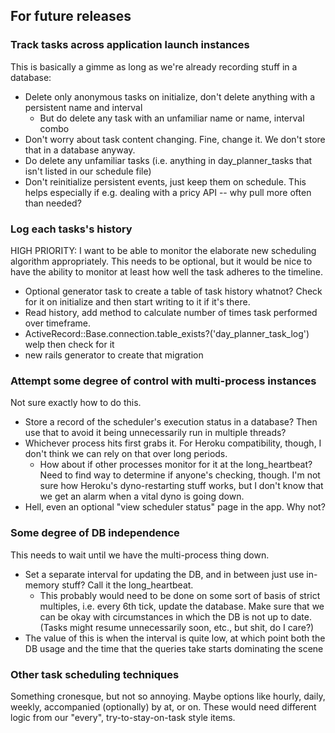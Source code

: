 ## For future releases ##

### Track tasks across application launch instances ###
This is basically a gimme as long as we're already recording stuff in a database:
* Delete only anonymous tasks on initialize, don't delete anything with a persistent name and interval
	* But do delete any task with an unfamiliar name or name, interval combo
* Don't worry about task content changing. Fine, change it. We don't store that in a database anyway.
* Do delete any unfamiliar tasks (i.e. anything in day_planner_tasks that isn't listed in our schedule file)
* Don't reinitialize persistent events, just keep them on schedule. This helps especially if e.g. dealing with a pricy API -- why pull more often than needed?

### Log each tasks's history ###
HIGH PRIORITY: I want to be able to monitor the elaborate new scheduling algorithm appropriately. This needs to be optional, but it would be nice to have the ability to monitor at least how well the task adheres to the timeline.
* Optional generator task to create a table of task history whatnot? Check for it on initialize and then start writing to it if it's there.
* Read history, add method to calculate number of times task performed over timeframe.
* ActiveRecord::Base.connection.table_exists?('day_planner_task_log') welp then check for it
* new rails generator to create that migration

### Attempt some degree of control with multi-process instances ###
Not sure exactly how to do this.
* Store a record of the scheduler's execution status in a database? Then use that to avoid it being unnecessarily run in multiple threads?
* Whichever process hits first grabs it. For Heroku compatibility, though, I don't think we can rely on that over long periods.
	* How about if other processes monitor for it at the long_heartbeat? Need to find way to determine if anyone's checking, though. I'm not sure how Heroku's dyno-restarting stuff works, but I don't know that we get an alarm when a vital dyno is going down.
* Hell, even an optional "view scheduler status" page in the app. Why not?

### Some degree of DB independence ###
This needs to wait until we have the multi-process thing down.
* Set a separate interval for updating the DB, and in between just use in-memory stuff? Call it the long_heartbeat.
	* This probably would need to be done on some sort of basis of strict multiples, i.e. every 6th tick, update the database. Make sure that we can be okay with circumstances in which the DB is not up to date. (Tasks might resume unnecessarily soon, etc., but shit, do I care?)
* The value of this is when the interval is quite low, at which point both the DB usage and the time that the queries take starts dominating the scene

### Other task scheduling techniques ###
Something cronesque, but not so annoying. Maybe options like hourly, daily, weekly, accompanied (optionally) by at, or on. These would need different logic from our "every", try-to-stay-on-task style items.
